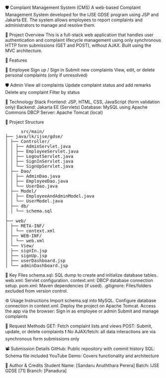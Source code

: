 🛡 Complaint Management System (CMS)
A web-based Complaint Management System developed for the IJSE GDSE program using JSP and Jakarta EE. The system allows employees to report complaints and administrators to manage and resolve them.

📌 Project Overview
This is a full-stack web application that handles user authentication and complaint lifecycle management using only synchronous HTTP form submissions (GET and POST), without AJAX. Built using the MVC architecture.

🚀 Features

👤 Employee
Sign up / Sign in
Submit new complaints
View, edit, or delete personal complaints (only if unresolved)

🛡 Admin
View all complaints
Update complaint status and add remarks
Delete any complaint
Filter by status

🧰 Technology Stack
Frontend: JSP, HTML, CSS, JavaScript (form validation only)
Backend: Jakarta EE (Servlets)
Database: MySQL using Apache Commons DBCP
Server: Apache Tomcat (local)

🧱 Project Structure

<pre>
      src/main/
├── java/lk/ijse/gdse/
│ ├── Controller/
│ │ ├── AdminServlet.java
│ │ ├── EmployeeServlet.java
│ │ ├── LogoutServlet.java
│ │ ├── SignInServlet.java
│ │ └── SignUpServlet.java
│ ├── Dao/
│ │ ├── AdminDao.java
│ │ ├── EmployeeDao.java
│ │ └── UserDao.java
│ ├── Model/
│ │ ├── EmployeeAndAdminModel.java
│ │ └── UserModel.java
│ ├── db/
│ │ └── schema.sql
│
├── web/
│ ├── META-INF/
│ │ └── context.xml
│ ├── WEB-INF/
│ │ └── web.xml
│ └── View/
│ ├── signIn.jsp
│ ├── signUp.jsp
│ ├── userDashboard.jsp
│ └── adminDashboard.jsp
</pre>


📂 Key Files
schema.sql: SQL dump to create and initialize database tables.
web.xml: Servlet configuration.
context.xml: DBCP database connection setup.
pom.xml: Maven dependencies (if used).
.gitignore: Files/folders excluded from version control.

⚙ Usage Instructions
Import schema.sql into MySQL.
Configure database connection in context.xml.
Deploy the project on Apache Tomcat.
Access the app via the browser:
Sign in as employee or admin
Submit and manage complaints

🔄 Request Methods
GET: Fetch complaint lists and views
POST: Submit, update, or delete complaints
❗ No AJAX/fetch: all data interactions are via synchronous form submissions only

📽 Submission Details
GitHub: Public repository with commit history
SQL: Schema file included
YouTube Demo: Covers functionality and architecture

🧾 Author & Credits
Student Name: [Sandaru Anuththara Perera]
Batch: IJSE GDSE [71]
Branch: [Panadura]
